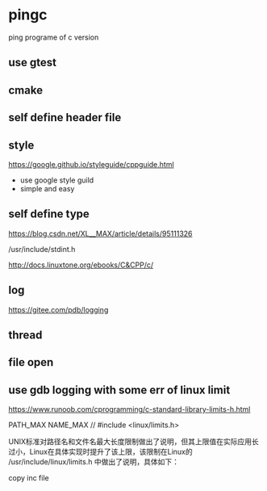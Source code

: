 # pingc

ping programe of c version

## use gtest

## cmake

## self define header file


## style

https://google.github.io/styleguide/cppguide.html

- use google style guild
- simple and easy



## self define type

https://blog.csdn.net/XL__MAX/article/details/95111326

/usr/include/stdint.h


http://docs.linuxtone.org/ebooks/C&CPP/c/

## log


https://gitee.com/pdb/logging

## thread

## file open



## use gdb logging with some err of linux limit

https://www.runoob.com/cprogramming/c-standard-library-limits-h.html

PATH_MAX
NAME_MAX
// #include <linux/limits.h>

UNIX标准对路径名和文件名最大长度限制做出了说明，但其上限值在实际应用长过小，Linux在具体实现时提升了该上限，该限制在Linux的 /usr/include/linux/limits.h 中做出了说明，具体如下：

copy inc file

